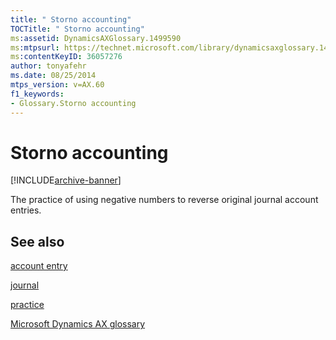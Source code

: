 ```yaml
---
title: " Storno accounting"
TOCTitle: " Storno accounting"
ms:assetid: DynamicsAXGlossary.1499590
ms:mtpsurl: https://technet.microsoft.com/library/dynamicsaxglossary.1499590(v=AX.60)
ms:contentKeyID: 36057276
author: tonyafehr
ms.date: 08/25/2014
mtps_version: v=AX.60
f1_keywords:
- Glossary.Storno accounting
---
```


# Storno accounting


[!INCLUDE[archive-banner](includes/archive-banner.md)]

The practice of using negative numbers to reverse original journal account entries.

## See also

[account entry](account-entry.md)

[journal](journal.md)

[practice](practice.md)

[Microsoft Dynamics AX glossary](glossary/microsoft-dynamics-ax-glossary.md)

  



